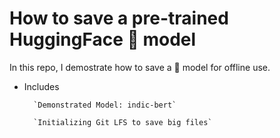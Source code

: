 # How to save a pre-trained HuggingFace 🤗 model

In this repo, I demostrate how to save a 🤗 model for offline use.

- Includes

        `Demonstrated Model: indic-bert`

        `Initializing Git LFS to save big files`
